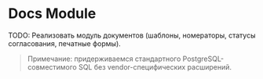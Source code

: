# Docs Module

TODO: Реализовать модуль документов (шаблоны, номераторы, статусы согласования, печатные формы).

> Примечание: придерживаемся стандартного PostgreSQL-совместимого SQL без vendor-специфических расширений.

